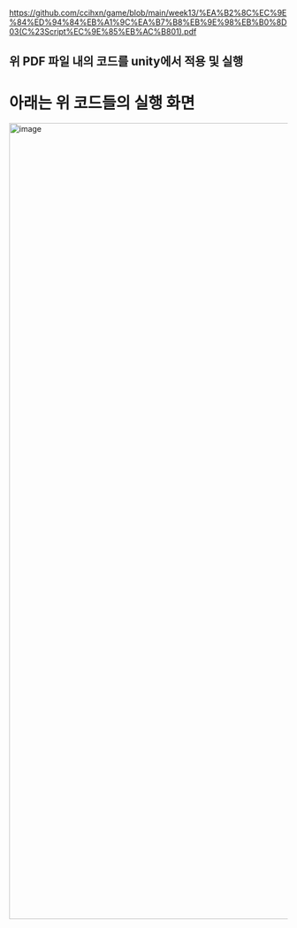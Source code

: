 https://github.com/ccihxn/game/blob/main/week13/%EA%B2%8C%EC%9E%84%ED%94%84%EB%A1%9C%EA%B7%B8%EB%9E%98%EB%B0%8D03(C%23Script%EC%9E%85%EB%AC%B801).pdf
 ## 위 PDF 파일 내의 코드를 unity에서 적용 및 실행

 # 아래는 위 코드들의 실행 화면

<img width="1440" alt="image" src="https://github.com/ccihxn/game/assets/35947666/19b3d7bc-d98b-40ff-bec1-18cdcc869278">
